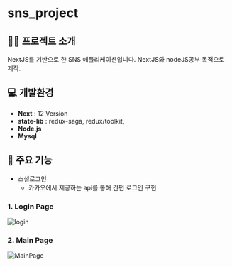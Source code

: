 # sns_project

## 👨‍🏫 프로젝트 소개
NextJS를 기반으로 한 SNS 애플리케이션입니다. NextJS와 nodeJS공부 목적으로 제작.

## 💻 개발환경
- **Next** : 12 Version
- **state-lib** : redux-saga, redux/toolkit,   
- **Node.js**
- **Mysql**

## 📌 주요 기능
- 소셜로그인
    - 카카오에서 제공하는 api를 통해 간편 로그인 구현
    

### 1. Login Page

![login](https://github.com/csh29/sns_project/assets/86338199/624e2667-c2dc-4a73-8a2f-16c096094182)

### 2. Main Page

![MainPage](https://github.com/csh29/sns_project/assets/86338199/a1650eca-c97b-42bf-af0c-1e0800e384f4)
